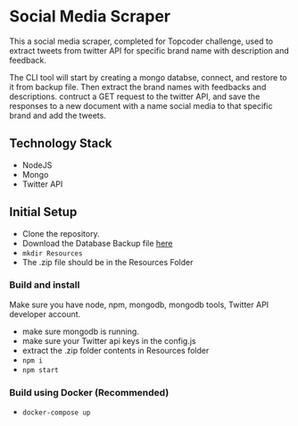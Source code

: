 # Social Media Scraper

This a social media scraper, completed for Topcoder challenge, used to extract tweets from twitter API for specific brand name with description and feedback.

The CLI tool will start by creating a mongo databse, connect, and restore to it from backup file. Then extract the brand names with feedbacks and descriptions. contruct a GET request to the twitter API, and save the responses to a new document with a name social media to that specific brand and add the tweets. 

## Technology Stack
* NodeJS
* Mongo
* Twitter API

## Initial Setup
* Clone the repository.
* Download the Database Backup file [here](https://drive.google.com/file/d/1QpGvgFqjzxJzTFsyBZq8Px-Beyeenqxq/view?usp=sharing)
* `mkdir Resources`
* The .zip file should be in the Resources Folder
    
### Build and install
Make sure you have node, npm, mongodb, mongodb tools, Twitter API developer account.

* make sure mongodb is running.
* make sure your Twitter api keys in the config.js
* extract the .zip folder contents in Resources folder
* `npm i`
* `npm start`

### Build using Docker (Recommended)
* `docker-compose up`
